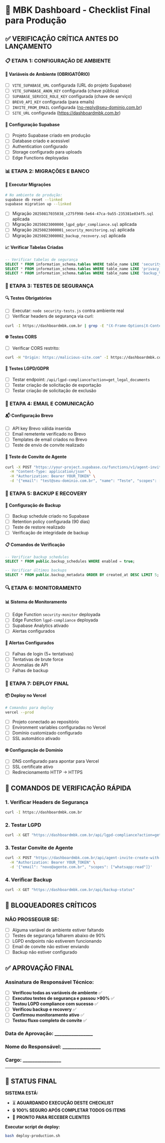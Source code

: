 # 🚀 MBK Dashboard - Checklist Final para Produção

## ✅ **VERIFICAÇÃO CRÍTICA ANTES DO LANÇAMENTO**

### 📋 **ETAPA 1: CONFIGURAÇÃO DE AMBIENTE**

#### 🔑 **Variáveis de Ambiente (OBRIGATÓRIO)**
- [ ] `VITE_SUPABASE_URL` configurada (URL do projeto Supabase)
- [ ] `VITE_SUPABASE_ANON_KEY` configurada (chave pública)
- [ ] `SUPABASE_SERVICE_ROLE_KEY` configurada (chave de serviço)
- [ ] `BREVO_API_KEY` configurada (para emails)
- [ ] `INVITE_FROM_EMAIL` configurada (no-reply@seu-dominio.com.br)
- [ ] `SITE_URL` configurada (https://dashboardmbk.com.br)

#### 🔐 **Configuração Supabase**
- [ ] Projeto Supabase criado em produção
- [ ] Database criado e acessível
- [ ] Authentication configurado
- [ ] Storage configurado para uploads
- [ ] Edge Functions deployadas

### 📊 **ETAPA 2: MIGRAÇÕES E BANCO**

#### 🔄 **Executar Migrações**
```bash
# No ambiente de produção:
supabase db reset --linked
supabase migration up --linked
```

- [ ] Migração `20250817035038_c275f998-5e64-47ca-9a55-235381e034f5.sql` aplicada
- [ ] Migração `20250823000000_lgpd_gdpr_compliance.sql` aplicada
- [ ] Migração `20250823000001_security_monitoring.sql` aplicada
- [ ] Migração `20250823000002_backup_recovery.sql` aplicada

#### 📈 **Verificar Tabelas Criadas**
```sql
-- Verificar tabelas de segurança
SELECT * FROM information_schema.tables WHERE table_name LIKE 'security_%';
SELECT * FROM information_schema.tables WHERE table_name LIKE 'privacy_%';
SELECT * FROM information_schema.tables WHERE table_name LIKE 'backup_%';
```

### 🧪 **ETAPA 3: TESTES DE SEGURANÇA**

#### 🔍 **Testes Obrigatórios**
- [ ] Executar: `node security-tests.js` contra ambiente real
- [ ] Verificar headers de segurança via curl:
```bash
curl -I https://dashboardmbk.com.br | grep -E "(X-Frame-Options|X-Content-Type-Options|Strict-Transport-Security)"
```

#### 🌐 **Testes CORS**
- [ ] Verificar CORS restrito:
```bash
curl -H "Origin: https://malicious-site.com" -I https://dashboardmbk.com.br
```

#### 🔐 **Testes LGPD/GDPR**
- [ ] Testar endpoint: `/api/lgpd-compliance?action=get_legal_documents`
- [ ] Testar criação de solicitação de exportação
- [ ] Testar criação de solicitação de exclusão

### 📧 **ETAPA 4: EMAIL E COMUNICAÇÃO**

#### 📬 **Configuração Brevo**
- [ ] API key Brevo válida inserida
- [ ] Email remetente verificado no Brevo
- [ ] Templates de email criados no Brevo
- [ ] Teste de envio de convite realizado

#### 🎯 **Teste de Convite de Agente**
```bash
curl -X POST "https://your-project.supabase.co/functions/v1/agent-invite-create-with-password" \
  -H "Content-Type: application/json" \
  -H "Authorization: Bearer YOUR_TOKEN" \
  -d '{"email": "test@seu-dominio.com.br", "name": "Teste", "scopes": ["whatsapp:read"]}'
```

### 💾 **ETAPA 5: BACKUP E RECOVERY**

#### 🔄 **Configuração de Backup**
- [ ] Backup schedule criado no Supabase
- [ ] Retention policy configurada (90 dias)
- [ ] Teste de restore realizado
- [ ] Verificação de integridade de backup

#### 📋 **Comandos de Verificação**
```sql
-- Verificar backup schedules
SELECT * FROM public.backup_schedules WHERE enabled = true;

-- Verificar últimos backups
SELECT * FROM public.backup_metadata ORDER BY created_at DESC LIMIT 5;
```

### 🔍 **ETAPA 6: MONITORAMENTO**

#### 📊 **Sistema de Monitoramento**
- [ ] Edge Function `security-monitor` deployada
- [ ] Edge Function `lgpd-compliance` deployada
- [ ] Supabase Analytics ativado
- [ ] Alertas configurados

#### 🔔 **Alertas Configurados**
- [ ] Falhas de login (5+ tentativas)
- [ ] Tentativas de brute force
- [ ] Anomalias de API
- [ ] Falhas de backup

### 🚀 **ETAPA 7: DEPLOY FINAL**

#### 📦 **Deploy no Vercel**
```bash
# Comandos para deploy
vercel --prod
```

- [ ] Projeto conectado ao repositório
- [ ] Environment variables configuradas no Vercel
- [ ] Domínio customizado configurado
- [ ] SSL automático ativado

#### 🌐 **Configuração de Domínio**
- [ ] DNS configurado para apontar para Vercel
- [ ] SSL certificate ativo
- [ ] Redirecionamento HTTP → HTTPS

## 🎯 **COMANDOS DE VERIFICAÇÃO RÁPIDA**

### **1. Verificar Headers de Segurança**
```bash
curl -I https://dashboardmbk.com.br
```

### **2. Testar LGPD**
```bash
curl -X GET "https://dashboardmbk.com.br/api/lgpd-compliance?action=get_legal_documents"
```

### **3. Testar Convite de Agente**
```bash
curl -X POST "https://dashboardmbk.com.br/api/agent-invite-create-with-password" \
  -H "Authorization: Bearer YOUR_TOKEN" \
  -d '{"email": "novo@agente.com.br", "scopes": ["whatsapp:read"]}'
```

### **4. Verificar Backup**
```bash
curl -X GET "https://dashboardmbk.com.br/api/backup-status"
```

## 🚨 **BLOQUEADORES CRÍTICOS**

### **NÃO PROSSEGUIR SE:**
- [ ] Alguma variável de ambiente estiver faltando
- [ ] Testes de segurança falharem abaixo de 90%
- [ ] LGPD endpoints não estiverem funcionando
- [ ] Email de convite não estiver enviando
- [ ] Backup não estiver configurado

## ✅ **APROVAÇÃO FINAL**

### **Assinatura de Responsável Técnico:**
- [ ] **Verificou todas as variáveis de ambiente** ✅
- [ ] **Executou testes de segurança e passou >90%** ✅
- [ ] **Testou LGPD compliance com sucesso** ✅
- [ ] **Verificou backup e recovery** ✅
- [ ] **Confirmou monitoramento ativo** ✅
- [ ] **Testou fluxo completo de convite** ✅

### **Data de Aprovação:** ________________
### **Nome do Responsável:** ________________
### **Cargo:** ________________

---

## 🎯 **STATUS FINAL**

**SISTEMA ESTÁ:** 
- ⏳ **AGUARDANDO EXECUÇÃO DESTE CHECKLIST**
- 🔒 **100% SEGURO APÓS COMPLETAR TODOS OS ITENS**
- 🚀 **PRONTO PARA RECEBER CLIENTES**

**Executar script de deploy:**
```bash
bash deploy-production.sh
```